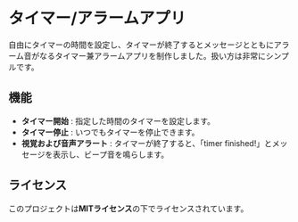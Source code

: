 # タイマー/アラームアプリ

自由にタイマーの時間を設定し、タイマーが終了するとメッセージとともにアラーム音がなるタイマー兼アラームアプリを制作しました。扱い方は非常にシンプルです。

## 機能

- **タイマー開始** : 指定した時間のタイマーを設定します。
- **タイマー停止** : いつでもタイマーを停止できます。
- **視覚および音声アラート** : タイマーが終了すると、「timer finished!」とメッセージを表示し、ビープ音を鳴らします。


## ライセンス

このプロジェクトは**MITライセンス**の下でライセンスされています。